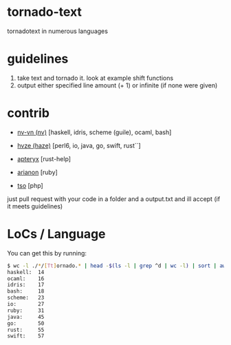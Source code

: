 # tornado-text
tornadotext in numerous languages

# guidelines
1. take text and tornado it. look at example shift functions
2. output either specified line amount (+ 1) or infinite (if none were given)

# contrib
* [nv-vn (nv)](https://github.com/nv-vn) [haskell, idris, scheme (guile), ocaml, bash]

* [hvze (haze)](https://github.com/hvze) [perl6, io, java, go, swift, rust``]

* [apteryx](https://github.com/apertix) [rust-help]

* [arianon](https://github.com/arianon) [ruby]

* [tso](https://github.com/generaltso) [php]

just pull request with your code in a folder and a output.txt and ill accept (if it meets guidelines)

# LoCs / Language

You can get this by running:

```bash
$ wc -l ./*/[Tt]ornado.* | head -$(ls -l | grep ^d | wc -l) | sort | awk '{split($2,x,"/");print x[2] ": " $1}' | column -t
haskell:  14
ocaml:    16
idris:    17
bash:     18
scheme:   23
io:       27
ruby:     31
java:     45
go:       50
rust:     55
swift:    57
```
